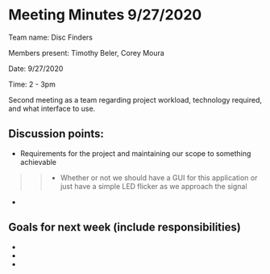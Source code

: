 # Meeting Minutes 9/27/2020

Team name: Disc Finders

Members present: Timothy Beler, Corey Moura

Date: 9/27/2020

Time: 2 - 3pm

Second meeting as a team regarding project workload, technology required, and what interface to use. 

## Discussion points: 

* Requirements for the project and maintaining our scope to something achievable

>> * Whether or not we should have a GUI for this application or just have a simple LED flicker as we approach the signal

*

## Goals for next week (include responsibilities)

*
*
*
